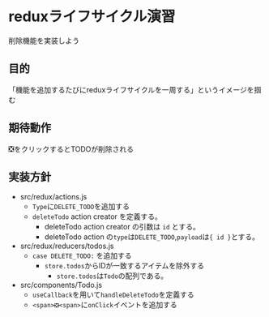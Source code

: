 # reduxライフサイクル演習

削除機能を実装しよう

## 目的

「機能を追加するたびにreduxライフサイクルを一周する」というイメージを掴む

## 期待動作

❎をクリックするとTODOが削除される

## 実装方針

- src/redux/actions.js
  - `Type`に`DELETE_TODO`を追加する
  - `deleteTodo` action creator を定義する。
    - deleteTodo action creator  の引数は `id` とする。
    - deleteTodo action の`type`は`DELETE_TODO`,`payload`は`{ id }`とする。
- src/redux/reducers/todos.js
  - `case DELETE_TODO:` を追加する
    - `store.todos`からIDが一致するアイテムを除外する
      - `store.todos`は`Todo`の配列である。
- src/components/Todo.js
  - `useCallback`を用いて`handleDeleteTodo`を定義する
  - `<span>❎<span>`に`onClick`イベントを追加する
